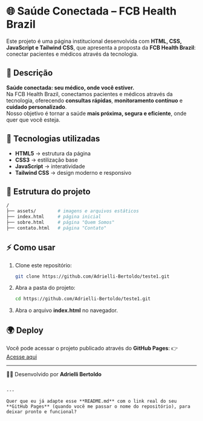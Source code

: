 # 🌐 Saúde Conectada – FCB Health Brazil

Este projeto é uma página institucional desenvolvida com **HTML, CSS, JavaScript e Tailwind CSS**, que apresenta a proposta da **FCB Health Brazil**: conectar pacientes e médicos através da tecnologia.  

## 📖 Descrição

**Saúde conectada: seu médico, onde você estiver.**  
Na FCB Health Brazil, conectamos pacientes e médicos através da tecnologia, oferecendo **consultas rápidas**, **monitoramento contínuo** e **cuidado personalizado**.  
Nosso objetivo é tornar a saúde **mais próxima, segura e eficiente**, onde quer que você esteja.

## 🚀 Tecnologias utilizadas

- **HTML5** → estrutura da página  
- **CSS3** → estilização base  
- **JavaScript** → interatividade  
- **Tailwind CSS** → design moderno e responsivo  

## 📂 Estrutura do projeto

```bash
/
├── assets/        # imagens e arquivos estáticos
├── index.html     # página inicial
├── sobre.html     # página "Quem Somos"
├── contato.html   # página "Contato"
````

## ⚡ Como usar

1. Clone este repositório:

   ```bash
   git clone https://github.com/Adrielli-Bertoldo/teste1.git
   ```

2. Abra a pasta do projeto:

   ```bash
   cd https://github.com/Adrielli-Bertoldo/teste1.git
   ```

3. Abra o arquivo **index.html** no navegador.

## 🌍 Deploy

Você pode acessar o projeto publicado através do **GitHub Pages**:
👉 [Acesse aqui](https://adrielli-bertoldo.github.io/teste1/)

---

👩‍💻 Desenvolvido por **Adrielli Bertoldo**

```

---

Quer que eu já adapte esse **README.md** com o link real do seu **GitHub Pages** (quando você me passar o nome do repositório), para deixar pronto e funcional?
```
